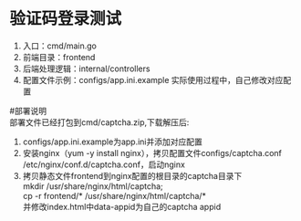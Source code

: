 # 验证码登录测试
1. 入口：cmd/main.go
1. 前端目录：frontend
1. 后端处理逻辑：internal/controllers
1. 配置文件示例：configs/app.ini.example 实际使用过程中，自己修改对应配置

#部署说明<br />
部署文件已经打包到cmd/captcha.zip,下载解压后:
1. configs/app.ini.example为app.ini并添加对应配置
1. 安装nginx（yum -y install nginx），拷贝配置文件configs/captcha.conf /etc/nginx/conf.d/captcha.conf，启动nginx
1. 拷贝静态文件frontend到nginx配置的根目录的captcha目录下<br />
mkdir /usr/share/nginx/html/captcha;<br />
cp -r frontend/* /usr/share/nginx/html/captcha/*<br />
并修改index.html中data-appid为自己的captcha appid
